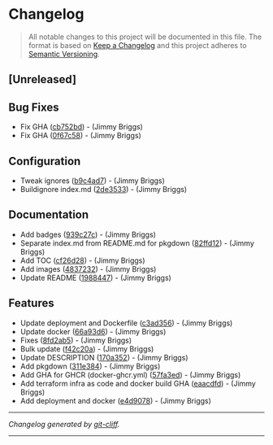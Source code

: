 # Changelog

> All notable changes to this project will be documented in this file. The format is based on
[Keep a Changelog](http://keepachangelog.com/) and this project adheres to
[Semantic Versioning](http://semver.org/).

## [Unreleased]

## Bug Fixes

- Fix GHA ([cb752bd](https://github.com/noclocks/demo-rshiny-cloudrun/commit/cb752bdc622288a73645ccf3b568b725eab2ff77))  - (Jimmy Briggs)
- Fix GHA ([0f67c58](https://github.com/noclocks/demo-rshiny-cloudrun/commit/0f67c5851d3ab40553bb27fc147884f30f890b69))  - (Jimmy Briggs)

## Configuration

- Tweak ignores ([b9c4ad7](https://github.com/noclocks/demo-rshiny-cloudrun/commit/b9c4ad7d1d6adfbcb2394cb761294151481b9273))  - (Jimmy Briggs)
- Buildignore index.md ([2de3533](https://github.com/noclocks/demo-rshiny-cloudrun/commit/2de35339adc8efc9a2d907accc330f51a774142f))  - (Jimmy Briggs)

## Documentation

- Add badges ([939c27c](https://github.com/noclocks/demo-rshiny-cloudrun/commit/939c27c7d9af2760252340a04c16b90a7c053260))  - (Jimmy Briggs)
- Separate index.md from README.md for pkgdown ([82ffd12](https://github.com/noclocks/demo-rshiny-cloudrun/commit/82ffd12e1811a09f33ea397411996e5aa9324535))  - (Jimmy Briggs)
- Add TOC ([cf26d28](https://github.com/noclocks/demo-rshiny-cloudrun/commit/cf26d2858b0187ddec814ca3cb7ae61885917471))  - (Jimmy Briggs)
- Add images ([4837232](https://github.com/noclocks/demo-rshiny-cloudrun/commit/4837232dc7d6ac483d6258812e6bdc818722dc69))  - (Jimmy Briggs)
- Update README ([1988447](https://github.com/noclocks/demo-rshiny-cloudrun/commit/1988447b504a5a7fd8dc4680e1fd877ce26426ba))  - (Jimmy Briggs)

## Features

- Update deployment and Dockerfile ([c3ad356](https://github.com/noclocks/demo-rshiny-cloudrun/commit/c3ad356e31431fd089e2f76ddf66e78020215ac1))  - (Jimmy Briggs)
- Update docker ([66a93d6](https://github.com/noclocks/demo-rshiny-cloudrun/commit/66a93d60bb5bdf6b3934c8ddac03e6878e63c317))  - (Jimmy Briggs)
- Fixes ([8fd2ab5](https://github.com/noclocks/demo-rshiny-cloudrun/commit/8fd2ab5e6468c69192065a3361585e8293223961))  - (Jimmy Briggs)
- Bulk update ([f42c20a](https://github.com/noclocks/demo-rshiny-cloudrun/commit/f42c20aa230b015cee0bc50878f4077acea001af))  - (Jimmy Briggs)
- Update DESCRIPTION ([170a352](https://github.com/noclocks/demo-rshiny-cloudrun/commit/170a35213e20b4c5954b2fe94aea1729c741da33))  - (Jimmy Briggs)
- Add pkgdown ([311e384](https://github.com/noclocks/demo-rshiny-cloudrun/commit/311e38406b38d9cf36c0a4151f792c9ab7c8296d))  - (Jimmy Briggs)
- Add GHA for GHCR (docker-ghcr.yml) ([57fa3ed](https://github.com/noclocks/demo-rshiny-cloudrun/commit/57fa3ed317ca4b172c33022b427be3426e53e3c3))  - (Jimmy Briggs)
- Add terraform infra as code and docker build GHA ([eaacdfd](https://github.com/noclocks/demo-rshiny-cloudrun/commit/eaacdfdefd542306d4ec4af908130e88a0b251d0))  - (Jimmy Briggs)
- Add deployment and docker ([e4d9078](https://github.com/noclocks/demo-rshiny-cloudrun/commit/e4d907891b697b146f7dfe033bb008f85ca6d009))  - (Jimmy Briggs)

***
*Changelog generated by [git-cliff](https://github.com/orhun/git-cliff).*
***
